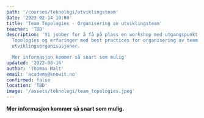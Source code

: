 ```yaml
---
path: '/courses/teknologi/utviklingsteam'
date: '2023-02-14 10:00'
title: 'Team Topologies - Organisering av utviklingsteam'
teacher: 'TBD'
description: 'Vi jobber for å få på plass en workshop med utgangspunkt i Team
  Topologies og erfaringer med best practices for organisering av team og
  utviklingsorganisasjoner.

  Mer informasjon kommer så snart som mulig'
updated: '2022-08-16'
author: 'Thomas Malt'
email: 'academy@knowit.no'
confirmed: false
location: 'TBD'
image: '/assets/teknologi/team_topologies.jpeg'
---
```


**Mer informasjon kommer så snart som mulig.**
